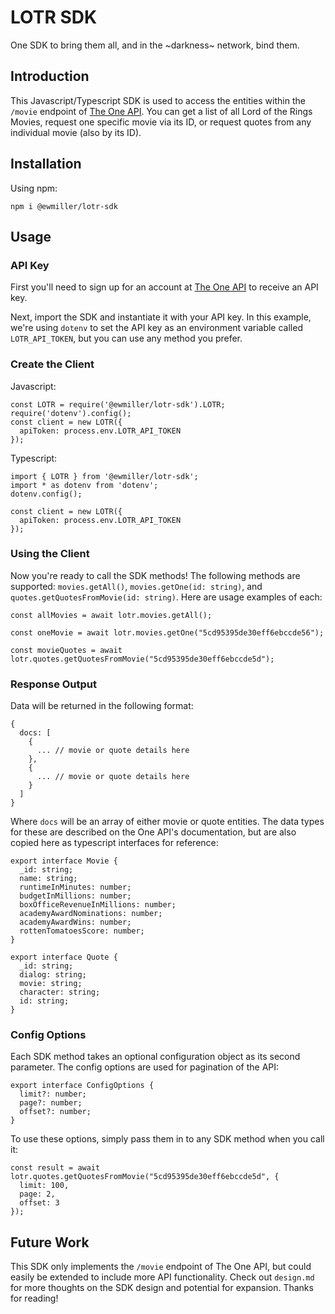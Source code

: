 # LOTR SDK

One SDK to bring them all, and in the ~darkness~ network, bind them.

## Introduction

This Javascript/Typescript SDK is used to access the entities within the `/movie` endpoint of [The One API](https://the-one-api.dev/documentation#2). You can get a list of all Lord of the Rings Movies, request one specific movie via its ID, or request quotes from any individual movie (also by its ID).

## Installation

Using npm: 

```
npm i @ewmiller/lotr-sdk
```

## Usage

### API Key

First you'll need to sign up for an account at [The One API](https://the-one-api.dev/documentation#2) to receive an API key.

Next, import the SDK and instantiate it with your API key. In this example, we're using `dotenv` to set the API key as an environment variable called `LOTR_API_TOKEN`, but you can use any method you prefer.

### Create the Client
Javascript:
```
const LOTR = require('@ewmiller/lotr-sdk').LOTR;
require('dotenv').config();
const client = new LOTR({
  apiToken: process.env.LOTR_API_TOKEN
});
```

Typescript:
```
import { LOTR } from '@ewmiller/lotr-sdk';
import * as dotenv from 'dotenv';
dotenv.config();

const client = new LOTR({
  apiToken: process.env.LOTR_API_TOKEN
});
```

### Using the Client

Now you're ready to call the SDK methods! The following methods are supported: `movies.getAll()`, `movies.getOne(id: string)`, and `quotes.getQuotesFromMovie(id: string)`. Here are usage examples of each: 

```
const allMovies = await lotr.movies.getAll();

const oneMovie = await lotr.movies.getOne("5cd95395de30eff6ebccde56");

const movieQuotes = await lotr.quotes.getQuotesFromMovie("5cd95395de30eff6ebccde5d");

```

### Response Output

Data will be returned in the following format:

```
{
  docs: [
    {
      ... // movie or quote details here
    },
    {
      ... // movie or quote details here 
    }
  ]
}
```

Where `docs` will be an array of either movie or quote entities. The data types for these are described on the One API's documentation, but are also copied here as typescript interfaces for reference:

```
export interface Movie {
  _id: string;
  name: string;
  runtimeInMinutes: number;
  budgetInMillions: number;
  boxOfficeRevenueInMillions: number;
  academyAwardNominations: number;
  academyAwardWins: number;
  rottenTomatoesScore: number;
}

export interface Quote {
  _id: string;
  dialog: string;
  movie: string;
  character: string;
  id: string;
}
```

### Config Options

Each SDK method takes an optional configuration object as its second parameter. The config options are used for pagination of the API: 

```
export interface ConfigOptions {
  limit?: number;
  page?: number;
  offset?: number;
}
```

To use these options, simply pass them in to any SDK method when you call it:

```
const result = await lotr.quotes.getQuotesFromMovie("5cd95395de30eff6ebccde5d", {
  limit: 100,
  page: 2,
  offset: 3
});
```

## Future Work

This SDK only implements the `/movie` endpoint of The One API, but could easily be extended to include more API functionality. Check out `design.md` for more thoughts on the SDK design and potential for expansion. Thanks for reading!

